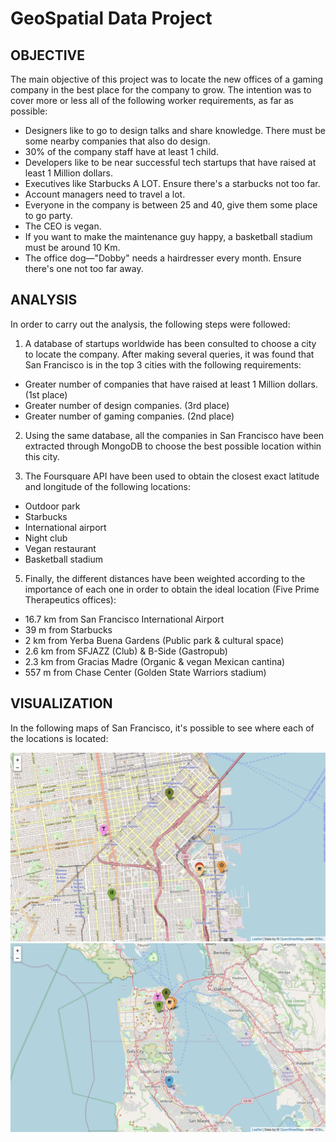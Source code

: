 # GeoSpatial Data Project

## OBJECTIVE

The main objective of this project was to locate the new offices of a gaming company in the best place for the company to grow. The intention was to cover more or less all of the following worker requirements, as far as possible:

- Designers like to go to design talks and share knowledge. There must be some nearby companies that also do design.
- 30% of the company staff have at least 1 child.
- Developers like to be near successful tech startups that have raised at least 1 Million dollars.
- Executives like Starbucks A LOT. Ensure there's a starbucks not too far.
- Account managers need to travel a lot.
- Everyone in the company is between 25 and 40, give them some place to go party.
- The CEO is vegan.
- If you want to make the maintenance guy happy, a basketball stadium must be around 10 Km.
- The office dog—"Dobby" needs a hairdresser every month. Ensure there's one not too far away.

## ANALYSIS

In order to carry out the analysis, the following steps were followed:

1. A database of startups worldwide has been consulted to choose a city to locate the company. After making several queries, it was found that San Francisco is in the top 3 cities with the following requirements:

- Greater number of companies that have raised at least 1 Million dollars. (1st place)
- Greater number of design companies. (3rd place)
- Greater number of gaming companies. (2nd place)

2. Using the same database, all the companies in San Francisco have been extracted through MongoDB to choose the best possible location within this city.

3. The Foursquare API have been used to obtain the closest exact latitude and longitude of the following locations:

- Outdoor park
- Starbucks
- International airport
- Night club
- Vegan restaurant
- Basketball stadium

5. Finally, the different distances have been weighted according to the importance of each one in order to obtain the ideal location (Five Prime Therapeutics offices):

- 16.7 km from San Francisco International Airport
- 39 m from Starbucks
- 2 km from Yerba Buena Gardens (Public park & ​​cultural space)
- 2.6 km from SFJAZZ (Club) & B-Side (Gastropub)
- 2.3 km from Gracias Madre (Organic & vegan Mexican cantina)
- 557 m from Chase Center (Golden State Warriors stadium)

## VISUALIZATION

In the following maps of San Francisco, it's possible to see where each of the locations is located:

<img src="/images/map_1.png">
<img src="/images/map_2.png">